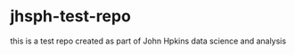 jhsph-test-repo
===============

this is a test repo created as part of John Hpkins data science and analysis
